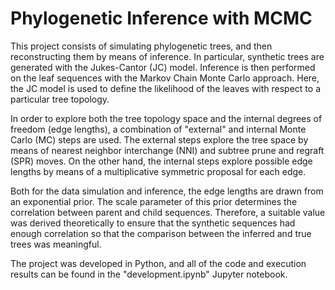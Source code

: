 # Phylogenetic Inference with MCMC

This project consists of simulating phylogenetic trees, and then reconstructing them by means of inference. In particular, synthetic trees are generated with the Jukes-Cantor (JC) model. Inference is then performed on the leaf sequences with the Markov Chain Monte Carlo approach. Here, the JC model is used to define the likelihood of the leaves with respect to a particular tree topology. 

In order to explore both the tree topology space and the internal degrees of freedom (edge lengths), a combination of "external" and internal Monte Carlo (MC) steps are used. The external steps explore the tree space by means of nearest neighbor interchange (NNI) and subtree prune and regraft (SPR) moves. On the other hand, the internal steps explore possible edge lengths by means of a multiplicative symmetric proposal for each edge.

Both for the data simulation and inference, the edge lengths are drawn from an exponential prior. The scale parameter of this prior determines the correlation between parent and child sequences. Therefore, a suitable value was derived theoretically to ensure that the synthetic sequences had enough correlation so that the comparison between the inferred and true trees was meaningful.

The project was developed in Python, and all of the code and execution results can be found in the "development.ipynb" Jupyter notebook. 